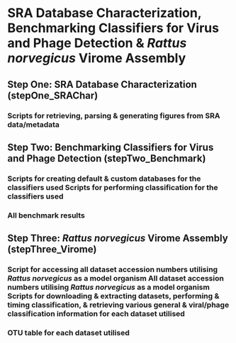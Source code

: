 # SRA Database Characterization, Benchmarking Classifiers for Virus and Phage Detection & *Rattus norvegicus* Virome Assembly
## Step One: SRA Database Characterization (stepOne_SRAChar)
### Scripts for retrieving, parsing & generating figures from SRA data/metadata
## Step Two: Benchmarking Classifiers for Virus and Phage Detection (stepTwo_Benchmark)
### Scripts for creating default & custom databases for the classifiers used Scripts for performing classification for the classifiers used 
### All benchmark results
## Step Three: *Rattus norvegicus* Virome Assembly (stepThree_Virome)
### Script for accessing all dataset accession numbers utilising *Rattus norvegicus* as a model organism All dataset accession numbers utilising *Rattus norvegicus* as a model organism Scripts for downloading & extracting datasets, performing & timing classification, & retrieving various general & viral/phage classification information for each dataset utilised
### OTU table for each dataset utilised
